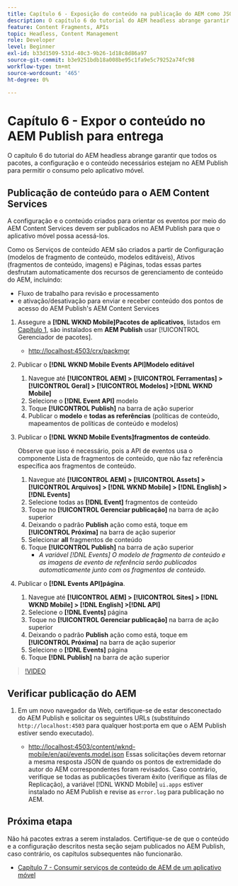 ```yaml
---
title: Capítulo 6 - Exposição do conteúdo na publicação do AEM como JSON - Content Services
description: O capítulo 6 do tutorial do AEM headless abrange garantir que todos os pacotes, a configuração e o conteúdo necessários estejam no AEM Publish para permitir o consumo do aplicativo móvel.
feature: Content Fragments, APIs
topic: Headless, Content Management
role: Developer
level: Beginner
exl-id: b33d1509-531d-40c3-9b26-1d18c8d86a97
source-git-commit: b3e9251bdb18a008be95c1fa9e5c79252a74fc98
workflow-type: tm+mt
source-wordcount: '465'
ht-degree: 0%

---
```


# Capítulo 6 - Expor o conteúdo no AEM Publish para entrega

O capítulo 6 do tutorial do AEM headless abrange garantir que todos os pacotes, a configuração e o conteúdo necessários estejam no AEM Publish para permitir o consumo pelo aplicativo móvel.

## Publicação de conteúdo para o AEM Content Services

A configuração e o conteúdo criados para orientar os eventos por meio do AEM Content Services devem ser publicados no AEM Publish para que o aplicativo móvel possa acessá-los.

Como os Serviços de conteúdo AEM são criados a partir de Configuração (modelos de fragmento de conteúdo, modelos editáveis), Ativos (fragmentos de conteúdo, imagens) e Páginas, todas essas partes desfrutam automaticamente dos recursos de gerenciamento de conteúdo do AEM, incluindo:

* Fluxo de trabalho para revisão e processamento
* e ativação/desativação para enviar e receber conteúdo dos pontos de acesso do AEM Publish&#39;s AEM Content Services

1. Assegure a **[!DNL WKND Mobile]Pacotes de aplicativos**, listados em [Capítulo 1](./chapter-1.md#wknd-mobile-application-packages), são instalados em **AEM Publish** usar [!UICONTROL Gerenciador de pacotes].
   * [http://localhost:4503/crx/packmgr](http://localhost:4503/crx/packmgr)

1. Publicar o **[!DNL WKND Mobile Events API]Modelo editável**
   1. Navegue até **[!UICONTROL AEM] > [!UICONTROL Ferramentas] > [!UICONTROL Geral] > [!UICONTROL Modelos] >[!DNL WKND Mobile]**
   1. Selecione o **[!DNL Event API]** modelo
   1. Toque **[!UICONTROL Publish]** na barra de ação superior
   1. Publicar o **modelo** e **todas as referências** (políticas de conteúdo, mapeamentos de políticas de conteúdo e modelos)

1. Publicar o **[!DNL WKND Mobile Events]fragmentos de conteúdo**.

   Observe que isso é necessário, pois a API de eventos usa o componente Lista de fragmentos de conteúdo, que não faz referência específica aos fragmentos de conteúdo.

   1. Navegue até **[!UICONTROL AEM] > [!UICONTROL Assets] > [!UICONTROL Arquivos] > [!DNL WKND Mobile] > [!DNL English] >[!DNL Events]**
   1. Selecione todas as **[!DNL Event]** fragmentos de conteúdo
   1. Toque no **[!UICONTROL Gerenciar publicação]** na barra de ação superior
   1. Deixando o padrão **Publish** ação como está, toque em **[!UICONTROL Próxima]** na barra de ação superior
   1. Selecionar **all** fragmentos de conteúdo
   1. Toque **[!UICONTROL Publish]** na barra de ação superior
      * *A variável [!DNL Events] O modelo de fragmento de conteúdo e as imagens de evento de referência serão publicados automaticamente junto com os fragmentos de conteúdo.*

1. Publicar o **[!DNL Events API]página**.
   1. Navegue até **[!UICONTROL AEM] > [!UICONTROL Sites] > [!DNL WKND Mobile] > [!DNL English] >[!DNL API]**
   1. Selecione o **[!DNL Events]** página
   1. Toque no **[!UICONTROL Gerenciar publicação]** na barra de ação superior
   1. Deixando o padrão **Publish** ação como está, toque em **[!UICONTROL Próxima]** na barra de ação superior
   1. Selecione o **[!DNL Events]** página
   1. Toque **[!DNL Publish]** na barra de ação superior

>[!VIDEO](https://video.tv.adobe.com/v/28343?quality=12&learn=on)

## Verificar publicação do AEM

1. Em um novo navegador da Web, certifique-se de estar desconectado do AEM Publish e solicitar os seguintes URLs (substituindo `http://localhost:4503` para qualquer host:porta em que o AEM Publish estiver sendo executado).

   * [http://localhost:4503/content/wknd-mobile/en/api/events.model.json](http://localhost:4503/content/wknd-mobile/en/api/events.model.tidy.json)
   Essas solicitações devem retornar a mesma resposta JSON de quando os pontos de extremidade do autor do AEM correspondentes foram revisados. Caso contrário, verifique se todas as publicações tiveram êxito (verifique as filas de Replicação), a variável [!DNL WKND Mobile] `ui.apps` estiver instalado no AEM Publish e revise as `error.log` para publicação no AEM.

## Próxima etapa

Não há pacotes extras a serem instalados. Certifique-se de que o conteúdo e a configuração descritos nesta seção sejam publicados no AEM Publish, caso contrário, os capítulos subsequentes não funcionarão.

* [Capítulo 7 - Consumir serviços de conteúdo de AEM de um aplicativo móvel](./chapter-7.md)
